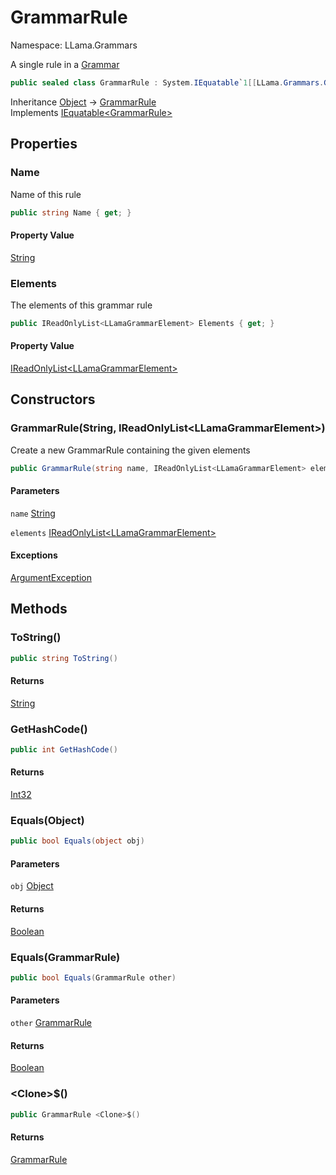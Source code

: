 # GrammarRule

Namespace: LLama.Grammars

A single rule in a [Grammar](./llama.grammars.grammar.md)

```csharp
public sealed class GrammarRule : System.IEquatable`1[[LLama.Grammars.GrammarRule, LLamaSharp, Version=0.0.0.0, Culture=neutral, PublicKeyToken=null]]
```

Inheritance [Object](https://docs.microsoft.com/en-us/dotnet/api/system.object) → [GrammarRule](./llama.grammars.grammarrule.md)<br>
Implements [IEquatable&lt;GrammarRule&gt;](https://docs.microsoft.com/en-us/dotnet/api/system.iequatable-1)

## Properties

### **Name**

Name of this rule

```csharp
public string Name { get; }
```

#### Property Value

[String](https://docs.microsoft.com/en-us/dotnet/api/system.string)<br>

### **Elements**

The elements of this grammar rule

```csharp
public IReadOnlyList<LLamaGrammarElement> Elements { get; }
```

#### Property Value

[IReadOnlyList&lt;LLamaGrammarElement&gt;](https://docs.microsoft.com/en-us/dotnet/api/system.collections.generic.ireadonlylist-1)<br>

## Constructors

### **GrammarRule(String, IReadOnlyList&lt;LLamaGrammarElement&gt;)**

Create a new GrammarRule containing the given elements

```csharp
public GrammarRule(string name, IReadOnlyList<LLamaGrammarElement> elements)
```

#### Parameters

`name` [String](https://docs.microsoft.com/en-us/dotnet/api/system.string)<br>

`elements` [IReadOnlyList&lt;LLamaGrammarElement&gt;](https://docs.microsoft.com/en-us/dotnet/api/system.collections.generic.ireadonlylist-1)<br>

#### Exceptions

[ArgumentException](https://docs.microsoft.com/en-us/dotnet/api/system.argumentexception)<br>

## Methods

### **ToString()**

```csharp
public string ToString()
```

#### Returns

[String](https://docs.microsoft.com/en-us/dotnet/api/system.string)<br>

### **GetHashCode()**

```csharp
public int GetHashCode()
```

#### Returns

[Int32](https://docs.microsoft.com/en-us/dotnet/api/system.int32)<br>

### **Equals(Object)**

```csharp
public bool Equals(object obj)
```

#### Parameters

`obj` [Object](https://docs.microsoft.com/en-us/dotnet/api/system.object)<br>

#### Returns

[Boolean](https://docs.microsoft.com/en-us/dotnet/api/system.boolean)<br>

### **Equals(GrammarRule)**

```csharp
public bool Equals(GrammarRule other)
```

#### Parameters

`other` [GrammarRule](./llama.grammars.grammarrule.md)<br>

#### Returns

[Boolean](https://docs.microsoft.com/en-us/dotnet/api/system.boolean)<br>

### **&lt;Clone&gt;$()**

```csharp
public GrammarRule <Clone>$()
```

#### Returns

[GrammarRule](./llama.grammars.grammarrule.md)<br>
